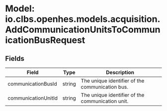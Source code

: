# Model: io.clbs.openhes.models.acquisition.AddCommunicationUnitsToCommunicationBusRequest

## Fields

| Field | Type | Description |
| --- | --- | --- |
| communicationBusId | string | The unique identifier of the communication bus. |
| communicationUnitId | string | The unique identifier of the communication unit. |

